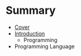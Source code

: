 # Summary

* [Cover](README.md)
* [Introduction](documentation/Introduction.md)
   * Programming
* Programming Language

